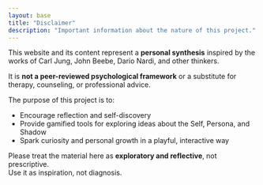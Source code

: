 ```yaml
---
layout: base
title: "Disclaimer"
description: "Important information about the nature of this project."
---
```


This website and its content represent a **personal synthesis** inspired by the works of Carl Jung, John Beebe, Dario Nardi, and other thinkers.  

It is **not a peer-reviewed psychological framework** or a substitute for therapy, counseling, or professional advice.  

The purpose of this project is to:
- Encourage reflection and self-discovery  
- Provide gamified tools for exploring ideas about the Self, Persona, and Shadow  
- Spark curiosity and personal growth in a playful, interactive way  

Please treat the material here as **exploratory and reflective**, not prescriptive.  
Use it as inspiration, not diagnosis.  
